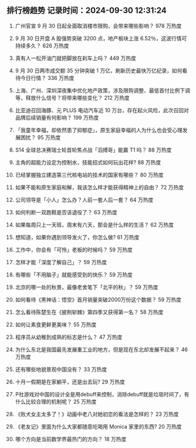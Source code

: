 
## 排行榜趋势 记录时间：2024-09-30 12:31:24
  
  1. 广州官宣 9 月 30 日起全面取消楼市限购，会带来哪些影响？ 978 万热度
    
  2. 9 月 30 日开盘 A 股强势突破 3200 点，地产板块上涨 6.52％，这波行情可持续多久？ 626 万热度
    
  3. 真有人一松开油门就把脚放在刹车上吗？ 449 万热度
    
  4. 9 月 30 日两市成交额 35 分钟突破 1 万亿，刷新历史最快万亿纪录，如何看待今日行情？ 336 万热度
    
  5. 上海、广州、深圳深夜集中优化地产政策，涉及限购调整、最低首付比例下调等，释放什么信号？将带来哪些变化？ 212 万热度
    
  6. 比亚迪召回海豚、元 PLUS 电动汽车近 10 万台，存在起火风险，此次召回对品牌后续销量有何影响？ 199 万热度
    
  7. 「我童年幸福，却依然患了抑郁症」，原生家庭幸福的人为什么也会受心理发展困扰？ 95 万热度
    
  8. S14 全球总决赛瑞士轮首轮焦点战「滔搏哥」能赢 T1 吗？ 88 万热度
    
  9. 主角的超能力设定为控制水，技能招式如何玩出花样? 88 万热度
    
  10. 已经掌握独立建造第三代核电站的技术的国家有哪些？ 80 万热度
    
  11. 如果不能和原生家庭和解，我该怎么样才能获得精神上的自由？ 72 万热度
    
  12. 公司领导是「小人」怎么办？人前一套人后一套？ 64 万热度
    
  13. 如何判断一双跑鞋是否该退役了？ 63 万热度
    
  14. 如果每周只上一天班，周末有六天，那会是什么样的生活？ 62 万热度
    
  15. 想知道，如果你遇到领导发火了，你怎么做? 61 万热度
    
  16. 工作中，你会有「可怜」老板的时候吗？ 59 万热度
    
  17. 怎样才能「深度了解自己」？ 59 万热度
    
  18. 有哪些「不用脑子」就能感受到的快乐？ 59 万热度
    
  19. 北京的哪一处的秋景，最像老舍笔下「北平的秋」？ 59 万热度
    
  20. ‌如何看待《黑神话：悟空》首月销量突破2000万份这个数据？ 59 万热度
    
  21. 怎么看待陈楚生在《披荆斩棘》第四季又获得第一名？ 58 万热度
    
  22. 如何让素食更鲜更美味？ 55 万热度
    
  23. 程序员从幼稚到成熟的标志是什么？ 47 万热度
    
  24. 为什么东北是我国最先发展重工业的地方，但是现在东北却发展不起来？ 46 万热度
    
  25. 还有哪些地貌景观中国没有？ 33 万热度
    
  26. 十月一假期是在家躺平，还是出去玩? 29 万热度
    
  27. P社游戏对中国的设计全是用debuff来控制，消除debuff就是垃圾时间了，有什么比较合理的机制呢？ 25 万热度
    
  28. 《败犬女主太多了！》动画中老八对她初恋的看法是怎样的？ 23 万热度
    
  29. 《老友记》里面为什么大家都随意吃喝用 Monica 家里的东西? 20 万热度
    
  30. 哪个方向是当前数学界最热门的方向？ 18 万热度
    